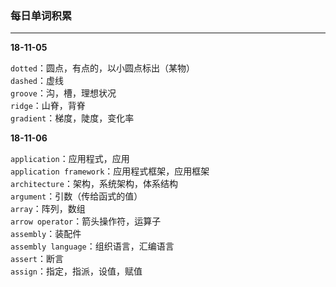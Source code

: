 ### 每日单词积累
---

**18-11-05**  

`dotted`：圆点，有点的，以小圆点标出（某物）  
`dashed`：虚线  
`groove`：沟，槽，理想状况  
`ridge`：山脊，背脊  
`gradient`：梯度，陡度，变化率  

**18-11-06**  

`application`：应用程式，应用  
`application framework`：应用程式框架，应用框架  
`architecture`：架构，系统架构，体系结构  
`argument`：引数（传给函式的值）  
`array`：阵列，数组  
`arrow operator`：箭头操作符，运算子  
`assembly`：装配件  
`assembly language`：组织语言，汇编语言  
`assert`：断言  
`assign`：指定，指派，设值，赋值  





